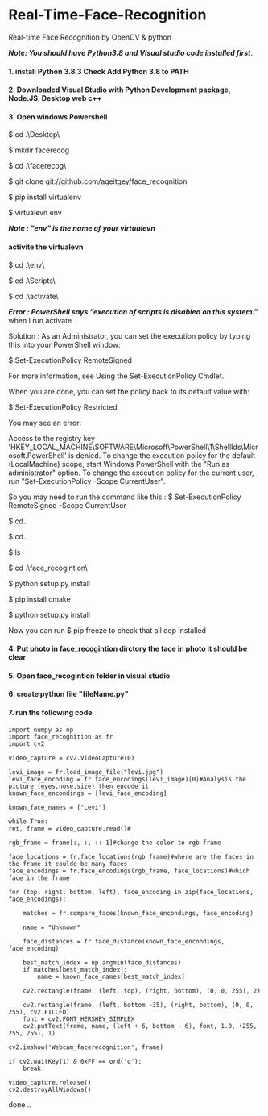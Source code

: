# Real-Time-Face-Recognition
Real-time Face Recognition by OpenCV &amp; python

***Note: You should have Python3.8 and Visual studio code installed first***.

#### 1. install Python 3.8.3 Check Add Python 3.8 to PATH
#### 2. Downloaded Visual Studio with Python Development package, Node.JS, Desktop web c++
#### 3. Open windows Powershell

$ cd .\Desktop\

$ mkdir facerecog

$ cd .\facerecog\

$ git clone git://github.com/ageitgey/face_recognition

$ pip install virtualenv

$ virtualevn env

***Note : "env" is the name of your virtualevn***

#### activite the virtualevn

$ cd .\env\

$ cd .\Scripts\

$ cd .\activate\

***Error : PowerShell says “execution of scripts is disabled on this system.”*** when I run activate

Solution : As an Administrator, you can set the execution policy by typing this into your PowerShell window:

$ Set-ExecutionPolicy RemoteSigned 

For more information, see Using the Set-ExecutionPolicy Cmdlet.

When you are done, you can set the policy back to its default value with:

$ Set-ExecutionPolicy Restricted 

You may see an error:

Access to the registry key 'HKEY_LOCAL_MACHINE\SOFTWARE\Microsoft\PowerShell\1\ShellIds\Microsoft.PowerShell' is denied. To change the execution policy for the default (LocalMachine) scope, start Windows PowerShell with the "Run as administrator" option. To change the execution policy for the current user, run "Set-ExecutionPolicy -Scope CurrentUser".

So you may need to run the command like this : $ Set-ExecutionPolicy RemoteSigned -Scope CurrentUser

$ cd..

$ cd..

$ ls

$ cd .\face_recogintion\

$ python setup.py install

$ pip install cmake

$ python setup.py install


Now you can run $ pip freeze to check that all dep installed

#### 4. Put photo in face_recogintion dirctory the face in photo it should be clear
#### 5. Open face_recogintion folder in visual studio
#### 6. create python file "fileName.py"
#### 7. run the following code




    import numpy as np
    import face_recognition as fr
    import cv2

    video_capture = cv2.VideoCapture(0)

    levi_image = fr.load_image_file("levi.jpg")
    levi_face_encoding = fr.face_encodings(levi_image)[0]#Analysis the picture (eyes,nose,size) then encode it 
    known_face_encondings = [levi_face_encoding]

    known_face_names = ["Levi"]

    while True: 
    ret, frame = video_capture.read()#

    rgb_frame = frame[:, :, ::-1]#change the color to rgb frame

    face_locations = fr.face_locations(rgb_frame)#where are the faces in the frame it coulde be many faces 
    face_encodings = fr.face_encodings(rgb_frame, face_locations)#which face in the frame

    for (top, right, bottom, left), face_encoding in zip(face_locations, face_encodings):

        matches = fr.compare_faces(known_face_encondings, face_encoding)

        name = "Unknown"

        face_distances = fr.face_distance(known_face_encondings, face_encoding)

        best_match_index = np.argmin(face_distances)
        if matches[best_match_index]:
            name = known_face_names[best_match_index]
        
        cv2.rectangle(frame, (left, top), (right, bottom), (0, 0, 255), 2)

        cv2.rectangle(frame, (left, bottom -35), (right, bottom), (0, 0, 255), cv2.FILLED)
        font = cv2.FONT_HERSHEY_SIMPLEX
        cv2.putText(frame, name, (left + 6, bottom - 6), font, 1.0, (255, 255, 255), 1)

    cv2.imshow('Webcam_facerecognition', frame)

    if cv2.waitKey(1) & 0xFF == ord('q'):
        break

    video_capture.release()
    cv2.destroyAllWindows()

done ..
